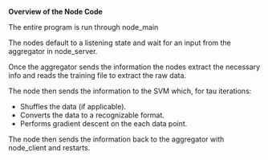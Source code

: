 **Overview of the Node Code**

The entire program is run through node_main

The nodes default to a listening state and wait for an input from the aggregator in node_server.

Once the aggregator sends the information the nodes extract the necessary info and reads the training file to extract the raw data.

The node then sends the information to the SVM which, for tau iterations:
  * Shuffles the data (if applicable).
  * Converts the data to a recognizable format.
  * Performs gradient descent on the each data point.

The node then sends the information back to the aggregator with node_client and restarts.
